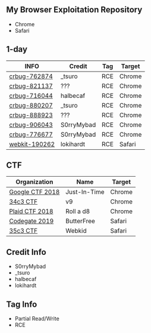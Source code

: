 ## My Browser Exploitation Repository
* Chrome
* Safari

## 1-day
INFO | Credit | Tag | Target
---------- | --------- | --------- | ---------
[crbug-762874](./Chrome-v8-762874/README.md) | _tsuro | RCE | Chrome
[crbug-821137](./Chrome-v8-821137/README.md) | ??? | RCE | Chrome
[crbug-716044](./Chrome-v8-Array.prototype.map/README.md) | halbecaf | RCE | Chrome
[crbug-880207](./Chrome-v8-Math.expm1/README.md) | _tsuro | RCE | Chrome
[crbug-888923](./Chrome-v8-Object.create/README.md) | ??? | RCE | Chrome
[crbug-906043](./Chrome-v8-906043/README.md) | S0rryMybad | RCE | Chrome
[crbug-776677](./Chrome-v8-776677/README.md) | S0rryMybad | RCE | Chrome
[webkit-190262](./Safari-JSC-190262/README.md) | lokihardt | RCE | Safari

## CTF
Organization | Name | Target
---------- | --------- | ---------
[Google CTF 2018](./Chrome-v8-just-in-time/README.md) | Just-In-Time | Chrome
[34c3 CTF](./Chrome-v8-34c3_v9/README.md) | v9 | Chrome
[Plaid CTF 2018](./Chrome-v8-821137/README.md) | Roll a d8 | Chrome
[Codegate 2019](./Safari-JSC-Codegate2019/README.md) | ButterFree | Safari
[35c3 CTF](./Safari-JSC-Webkid/README.md) | Webkid | Safari

## Credit Info
* S0rryMybad 
* _tsuro
* halbecaf
* lokihardt

## Tag Info
* Partial Read/Write
* RCE
